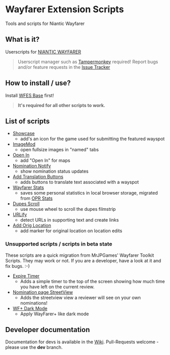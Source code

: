 # Wayfarer Extension Scripts

Tools and scripts for Niantic Wayfarer

## What is it?
Userscripts for [NIANTIC WAYFARER](https://wayfarer.nianticlabs.com/)
> Userscript manager such as [Tampermonkey](https://tampermonkey.net/) required!
> Report bugs and/or feature requests in the [Issue Tracker](https://github.com/AlterTobi/Wayfarer-Extension-Scripts/issues)

## How to install / use?
Install [WFES Base](https://github.com/AlterTobi/WFES/raw/main/wfes-Base.user.js) first!
> **It's required for all other scripts to work.**

## List of scripts
* [Showcase](https://github.com/AlterTobi/WFES/raw/main/wfes-Showcase.user.js)
    - add's an icon for the game used for submitting the featured wayspot
* [ImageMod](https://github.com/AlterTobi/WFES/raw/main/wfes-ImageMod.user.js)
    - open fullsize images in "named" tabs
* [Open In](https://github.com/AlterTobi/WFES/raw/main/wfes-OpenIn.user.js)
    - add "Open In" for maps
* [Nomination Notify](https://github.com/AlterTobi/WFES/raw/main/wfes-NominationNotify.user.js)
    - show nomination status updates
* [Add Translation Buttons](https://github.com/AlterTobi/WFES/raw/main/wfes-AddTranslationButtons.user.js)
    - adds buttons to translate text associated with a wayspot
* [Wayfarer Stats](https://github.com/AlterTobi/WFES/raw/main/wfes-WayfarerStats.user.js)
    - saves some personal statistics in local browser storage, migrated from [OPR Stats](https://gitlab.com/fotofreund0815/opr-stats/)
* [Dupes Scroll](https://github.com/AlterTobi/Wayfarer-Extension-Scripts/raw/main/wfes-dupesScroll.user.js)
    - use mouse wheel to scroll the dupes filmstrip
* [URLify](https://github.com/AlterTobi/Wayfarer-Extension-Scripts/raw/main/wfes-URLify.user.js)
    - detect URLs in supporting text and create links
* [Add Orig Location](https://github.com/AlterTobi/WFES/raw/main/wfes-reviewAddOrigLocation.user.js)
    - add marker for original location on location edits

### Unsupported scripts / scripts in beta state
These scripts are a quick migration from MrJPGames' Wayfarer Toolkit Scripts. They
may work or not. If you are a developer, have a look at it and fix bugs. :-)

* [Expire Timer](https://github.com/AlterTobi/WFES/raw/main/no_support/ExpireTimer.user.js)
    - Adds a simple timer to the top of the screen showing how much time you have left on the current review.
* [Nomination page StreetView](https://github.com/AlterTobi/WFES/raw/main/no_support/NominationsStreetView.user.js)
    - Adds the streetview view a reviewer will see on your own nominations!
* [WF+ Dark Mode](https://github.com/AlterTobi/WFES/raw/main/no_support/DarkMode.user.js)
    - Apply WayFarer+ like dark mode

## Developer documentation
Documentation for devs is available in the [Wiki](https://github.com/AlterTobi/Wayfarer-Extension-Scripts/wiki/WFES-Base).
Pull-Requests welcome - please use the **dev** branch.
